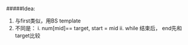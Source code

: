 #####Idea:
1. 与first类似，用BS template
2. 不同是：
    i. num[mid]== target, start = mid
    ii. while 结束后， end先和target比较